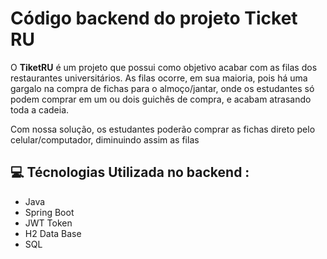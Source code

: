# Código backend do projeto Ticket RU

O **TiketRU** é um projeto que possui como objetivo acabar com as filas dos restaurantes universitários. As filas ocorre, em sua maioria, pois há uma gargalo na compra de fichas
para o almoço/jantar, onde os estudantes só podem comprar em um ou dois guichês de compra, e acabam atrasando toda a cadeia. 

Com nossa solução, os estudantes poderão comprar as fichas direto pelo celular/computador, diminuindo assim as filas

## 💻 Técnologias Utilizada no backend : 
- Java
- Spring Boot
- JWT Token
- H2 Data Base
- SQL
